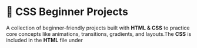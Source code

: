 # 🎨 CSS Beginner Projects  

A collection of beginner-friendly projects built with **HTML & CSS** to practice core concepts like animations, transitions, gradients, and layouts.The **CSS** is included in the **HTML** file under <style> tags

---

## 🛠️ – Tech Stack

- HTML
- CSS

---

## 📂 Projects Included  

## **🟢 Beginner Level:** 

1. **Carausal Effect** – Smooth image slideshow with animations 

2. **Neon Loader** – Glowing loader animation using pure CSS  
3. **Newton's Cradle** – Physics-inspired swinging animation  
4. **Rain Effect** – Simulated rain overlay on background images  
5. **Shake Button** – Button with hover shake effect  
6. **Text Reveal** – Animated text reveal using keyframes  
7. **Bungee Spice Text** – Colorful animated text style with some animation

## **🟡 Mid Level:**

1. **Lunar eclipse Effect**-animated eclipse effect

---

## 🚀 How to Run  

1. Clone the repository:  
   ```bash
   git clone https://github.com/bashi235/CSS_beginner_projects